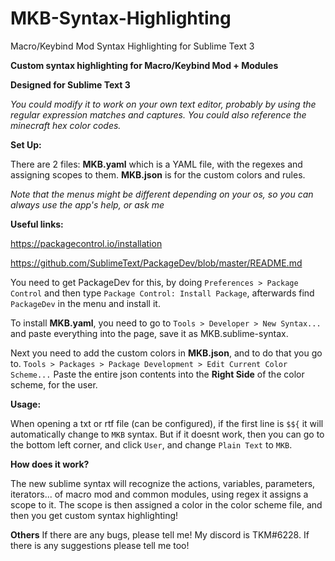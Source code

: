 # MKB-Syntax-Highlighting
Macro/Keybind Mod Syntax Highlighting for Sublime Text 3

**Custom syntax highlighting for Macro/Keybind Mod + Modules**

**Designed for Sublime Text 3**

*You could modify it to work on your own text editor, probably by using the regular expression matches and captures. You could also reference the minecraft hex color codes.*

**Set Up:**

There are 2 files: __MKB.yaml__ which is a YAML file, with the regexes and assigning scopes to them. __MKB.json__ is for the custom colors and rules. 

*Note that the menus might be different depending on your os, so you can always use the app's help, or ask me*

**Useful links:**

https://packagecontrol.io/installation

https://github.com/SublimeText/PackageDev/blob/master/README.md

You need to get PackageDev for this, by doing `Preferences > Package Control` and then type `Package Control: Install Package`, afterwards find `PackageDev` in the menu and install it. 

To install __MKB.yaml__, you need to go to `Tools > Developer > New Syntax...` and paste everything into the page, save it as MKB.sublime-syntax.

Next you need to add the custom colors in __MKB.json__, and to do that you go to. `Tools > Packages > Package Development > Edit Current Color Scheme...` Paste the entire json contents into the **Right Side** of the color scheme, for the user. 

**Usage:**

When opening a txt or rtf file (can be configured), if the first line is `$${` it will automatically change to `MKB` syntax. But if it doesnt work, then you can go to the bottom left corner, and click `User`, and change `Plain Text` to `MKB`. 

**How does it work?**

The new sublime syntax will recognize the actions, variables, parameters, iterators... of macro mod and common modules, using regex it assigns a scope to it. The scope is then assigned a color in the color scheme file, and then you get custom syntax highlighting!

**Others**
If there are any bugs, please tell me! My discord is TKM#6228. If there is any suggestions please tell me too! 
